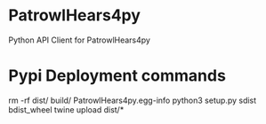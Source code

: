 # PatrowlHears4py
Python API Client for PatrowlHears4py

# Pypi Deployment commands
rm -rf dist/ build/ PatrowlHears4py.egg-info
python3 setup.py sdist bdist_wheel
twine upload dist/*
